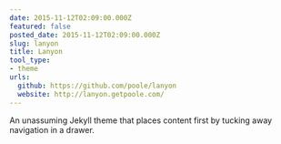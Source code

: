 ```yaml
---
date: 2015-11-12T02:09:00.000Z
featured: false
posted_date: 2015-11-12T02:09:00.000Z
slug: lanyon
title: Lanyon
tool_type:
- theme
urls:
  github: https://github.com/poole/lanyon
  website: http://lanyon.getpoole.com/
---
```


An unassuming Jekyll theme that places content first by tucking away navigation in a drawer.




